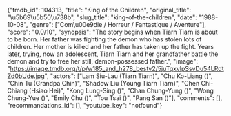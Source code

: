 {"tmdb_id": 104313, "title": "King of the Children", "original_title": "\u5b69\u5b50\u738b", "slug_title": "king-of-the-children", "date": "1988-10-08", "genre": ["Com\u00e9die / Horreur / Fantastique / Aventure"], "score": "0.0/10", "synopsis": "The story begins when Tiarn Tiarn is about to be born. Her father was fighting the demon who has stolen lots of children. Her mother is killed and her father has taken up the fight. Years later, trying, now an adolescent, Tiarn Tiarn and her grandfather battle the demon and try to free her still, demon-possessed father.", "image": "https://image.tmdb.org/t/p/w185_and_h278_bestv2/5juTqxvlpSsvDu54LRdtZd0bUde.jpg", "actors": ["Lam Siu-Lau (Tiarn Tiarn)", "Chu Ko-Liang ()", "Chin Tu (Grandpa Chin)", "Shadow Liu (Young Tiarn Tiarn)", "Chen Chi-Chiang (Hsiao Hei)", "Kong Lung-Sing ()", "Chan Chung-Yung ()", "Wong Chung-Yue ()", "Emily Chu ()", "Tou Tsai ()", "Pang San ()"], "comments": [], "recommandations_id": [], "youtube_key": "notfound"}